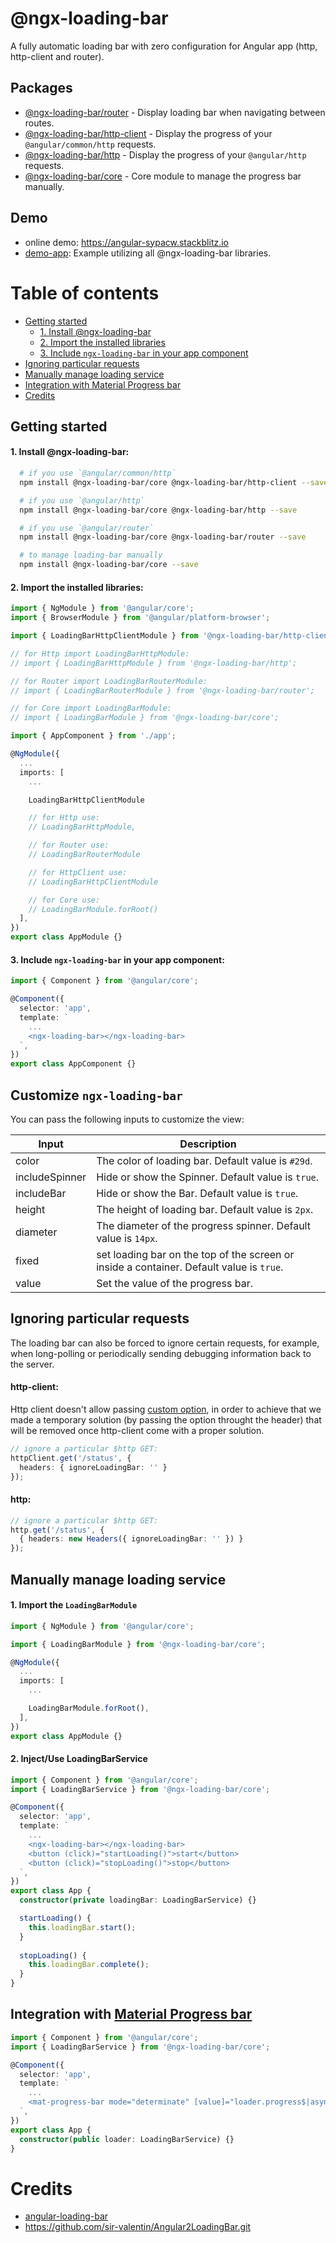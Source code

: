 # @ngx-loading-bar

A fully automatic loading bar with zero configuration for Angular app (http, http-client and router).

## Packages
- [@ngx-loading-bar/router](./packages/router/README.md) - Display loading bar when navigating between routes.
- [@ngx-loading-bar/http-client](./packages/http-client/README.md) - Display the progress of your `@angular/common/http` requests.
- [@ngx-loading-bar/http](./packages/http/README.md) - Display the progress of your `@angular/http` requests.
- [@ngx-loading-bar/core](./packages/core/README.md) - Core module to manage the progress bar manually.

## Demo
- online demo: https://angular-sypacw.stackblitz.io
- [demo-app](./demo): Example utilizing all @ngx-loading-bar libraries.


Table of contents
=================
  * [Getting started](#getting-started)
    * [1. Install @ngx-loading-bar](#1-install-ngx-loading-bar)
    * [2. Import the installed libraries](#2-import-the-installed-libraries)
    * [3. Include `ngx-loading-bar` in your app component](#3-include-ngx-loading-bar-in-your-app-component)
  * [Ignoring particular requests](#ignoring-particular-requests)
  * [Manually manage loading service](#manually-manage-loading-service)
  * [Integration with Material Progress bar](#integration-with-material-progress-bar)
  * [Credits](#credits)

## Getting started

#### 1. Install @ngx-loading-bar:

```bash
  # if you use `@angular/common/http`
  npm install @ngx-loading-bar/core @ngx-loading-bar/http-client --save

  # if you use `@angular/http`
  npm install @ngx-loading-bar/core @ngx-loading-bar/http --save

  # if you use `@angular/router`
  npm install @ngx-loading-bar/core @ngx-loading-bar/router --save

  # to manage loading-bar manually
  npm install @ngx-loading-bar/core --save
```

#### 2. Import the installed libraries:

```ts
import { NgModule } from '@angular/core';
import { BrowserModule } from '@angular/platform-browser';

import { LoadingBarHttpClientModule } from '@ngx-loading-bar/http-client';

// for Http import LoadingBarHttpModule:
// import { LoadingBarHttpModule } from '@ngx-loading-bar/http';

// for Router import LoadingBarRouterModule:
// import { LoadingBarRouterModule } from '@ngx-loading-bar/router';

// for Core import LoadingBarModule:
// import { LoadingBarModule } from '@ngx-loading-bar/core';

import { AppComponent } from './app';

@NgModule({
  ...
  imports: [
    ...

    LoadingBarHttpClientModule

    // for Http use:
    // LoadingBarHttpModule,

    // for Router use:
    // LoadingBarRouterModule

    // for HttpClient use:
    // LoadingBarHttpClientModule

    // for Core use:
    // LoadingBarModule.forRoot()
  ],
})
export class AppModule {}
```

#### 3. Include `ngx-loading-bar` in your app component:

```ts
import { Component } from '@angular/core';

@Component({
  selector: 'app',
  template: `
    ...
    <ngx-loading-bar></ngx-loading-bar>
  `,
})
export class AppComponent {}

```

## Customize `ngx-loading-bar`

You can pass the following inputs to customize the view:


| Input          | Description                                                    |
| -------------- | -------------------------------------------------------------- |
| color          | The color of loading bar. Default value is `#29d`.             |
| includeSpinner | Hide or show the Spinner. Default value is `true`.             |
| includeBar     | Hide or show the Bar. Default value is `true`.                 |
| height         | The height of loading bar. Default value is `2px`.             |
| diameter       | The diameter of the progress spinner. Default value is `14px`. |
| fixed          | set loading bar on the top of the screen or inside a container. Default value is `true`. |
| value          | Set the value of the progress bar.                             |


## Ignoring particular requests

The loading bar can also be forced to ignore certain requests, for example, when long-polling or periodically sending debugging information back to the server.

#### http-client:
Http client doesn't allow passing [custom option](https://github.com/angular/angular/issues/18155), in order to achieve that we made a temporary solution (by passing the option throught the header) that will be removed once http-client come with a proper solution.

```ts
// ignore a particular $http GET:
httpClient.get('/status', {
  headers: { ignoreLoadingBar: '' }
});
```

#### http:

```ts
// ignore a particular $http GET:
http.get('/status', {
  { headers: new Headers({ ignoreLoadingBar: '' }) }
});
```

## Manually manage loading service 

#### 1. Import the `LoadingBarModule`

```ts
import { NgModule } from '@angular/core';

import { LoadingBarModule } from '@ngx-loading-bar/core';

@NgModule({
  ...
  imports: [
    ...

    LoadingBarModule.forRoot(),
  ],
})
export class AppModule {}
```

#### 2. Inject/Use LoadingBarService

```ts
import { Component } from '@angular/core';
import { LoadingBarService } from '@ngx-loading-bar/core';

@Component({
  selector: 'app',
  template: `
    ...
    <ngx-loading-bar></ngx-loading-bar>
    <button (click)="startLoading()">start</button>
    <button (click)="stopLoading()">stop</button>
  `,
})
export class App {
  constructor(private loadingBar: LoadingBarService) {}

  startLoading() {
    this.loadingBar.start();
  }
  
  stopLoading() {
    this.loadingBar.complete();
  }
}
```

## Integration with [Material Progress bar](https://material.angular.io/components/progress-bar/overview)

```ts
import { Component } from '@angular/core';
import { LoadingBarService } from '@ngx-loading-bar/core';

@Component({
  selector: 'app',
  template: `
    ...
    <mat-progress-bar mode="determinate" [value]="loader.progress$|async"></mat-progress-bar>
  `,
})
export class App {
  constructor(public loader: LoadingBarService) {}
}
```

# Credits 

- [angular-loading-bar](https://github.com/chieffancypants/angular-loading-bar)
- https://github.com/sir-valentin/Angular2LoadingBar.git
